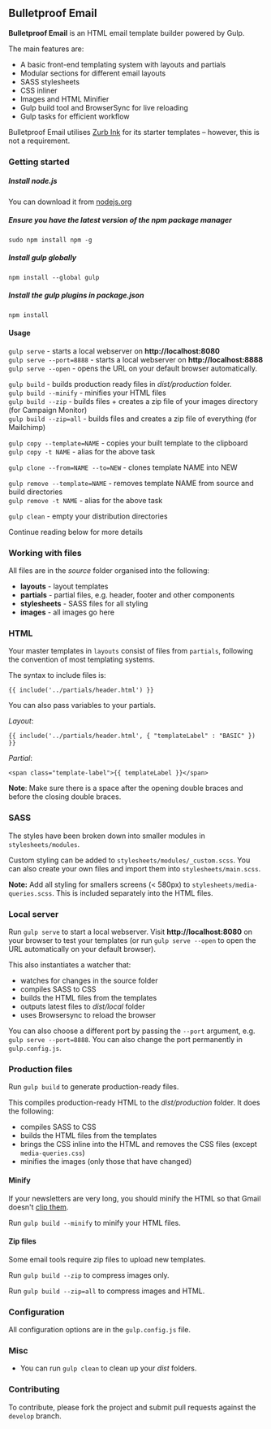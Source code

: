 ## Bulletproof Email


**Bulletproof Email** is an HTML email template builder powered by Gulp.

The main features are:

* A basic front-end templating system with layouts and partials
* Modular sections for different email layouts
* SASS stylesheets 
* CSS inliner
* Images and HTML Minifier 
* Gulp build tool and BrowserSync for live reloading
* Gulp tasks for efficient workflow  

Bulletproof Email utilises [Zurb Ink](http://zurb.com/ink/templates.php) for its starter templates – however, this is not a requirement. 

### Getting started

##### Install node.js 

You can download it from [nodejs.org](https://nodejs.org/) 

##### Ensure you have the latest version of the npm package manager

`sudo npm install npm -g`

##### Install gulp globally

`npm install --global gulp`

##### Install the gulp plugins in package.json

`npm install`

#### Usage

`gulp serve` - starts a local webserver on **http://localhost:8080**  
`gulp serve --port=8888` - starts a local webserver on **http://localhost:8888**  
`gulp serve --open` - opens the URL on your default browser automatically.   

`gulp build` - builds production ready files in *dist/production* folder.  
`gulp build --minify` - minifies your HTML files  
`gulp build --zip` - builds files + creates a zip file of your images directory (for Campaign Monitor)    
`gulp build --zip=all` - builds files and creates a zip file of everything (for Mailchimp)  

`gulp copy --template=NAME` - copies your built template to the clipboard
`gulp copy -t NAME` - alias for the above task  

`gulp clone --from=NAME --to=NEW` - clones template NAME into NEW    

`gulp remove --template=NAME` - removes template NAME from source and build directories  
`gulp remove -t NAME` - alias for the above task  

`gulp clean` - empty your distribution directories

Continue reading below for more details

### Working with files

All files are in the *source* folder organised into the following:

* **layouts** - layout templates
* **partials** - partial files, e.g. header, footer and other components
* **stylesheets** - SASS files for all styling
* **images** - all images go here 

### HTML 
Your master templates in `layouts` consist of files from `partials`, following the convention of most templating systems.


The syntax to include files is:

`{{ include('../partials/header.html') }}`  

You can also pass variables to your partials.

*Layout*:

`{{ include('../partials/header.html', { "templateLabel" : "BASIC" }) }}` 

*Partial*:

`<span class="template-label">{{ templateLabel }}</span>`   

**Note**: Make sure there is a space after the opening double braces and before the closing double braces.  


### SASS 
The styles have been broken down into smaller modules in `stylesheets/modules`.

Custom styling can be added to `stylesheets/modules/_custom.scss`. You can also create your own files and import them into `stylesheets/main.scss`. 

**Note:** Add all styling for smallers screens (< 580px) to `stylesheets/media-queries.scss`. This is included separately into the HTML files.

### Local server

Run `gulp serve` to start a local webserver. Visit **http://localhost:8080** on your browser to test your templates (or run `gulp serve --open` to open the URL automatically on your default browser).

This also instantiates a watcher that:

* watches for changes in the source folder
* compiles SASS to CSS
* builds the HTML files from the templates
* outputs latest files to *dist/local* folder
* uses Browsersync to reload the browser

You can also choose a different port by passing the `--port` argument, e.g. `gulp serve --port=8888`.  You can also change the port permanently in `gulp.config.js`.

### Production files

Run `gulp build` to generate production-ready files.

This compiles production-ready HTML to the *dist/production* folder. It does the following:
* compiles SASS to CSS
* builds the HTML files from the templates
* brings the CSS inline into the HTML and removes the CSS files (except `media-queries.css`)
* minifies the images (only those that have changed)


#### Minify

If your newsletters are very long, you should minify the HTML so that Gmail doesn't [clip them](https://www.campaignmonitor.com/forums/topic/8088/what-rule-does-gmail-use-to-decide-when-to-clip-a-message/).

Run `gulp build --minify` to minify your HTML files.

#### Zip files

Some email tools require zip files to upload new templates.

Run `gulp build --zip` to compress images only. 

Run `gulp build --zip=all` to compress images and HTML.

### Configuration

All configuration options are in the `gulp.config.js` file.

### Misc
* You can run `gulp clean` to clean up your *dist* folders.

### Contributing

To contribute, please fork the project and submit pull requests against the `develop` branch.